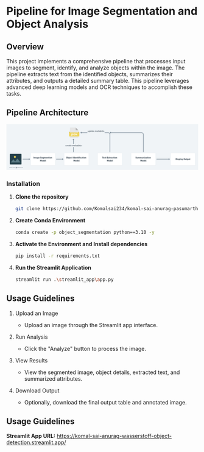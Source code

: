 
# Pipeline for Image Segmentation and Object Analysis

## Overview
This project implements a comprehensive pipeline that processes input images to segment, identify, and analyze objects within the image. The pipeline extracts text from the identified objects, summarizes their attributes, and outputs a detailed summary table. This pipeline leverages advanced deep learning models and OCR techniques to accomplish these tasks.

## Pipeline Architecture
![Pipeline](images/pipeline.png)

### Installation
1. **Clone the repository**
    ```bash
    git clone https://github.com/Komalsai234/komal-sai-anurag-pasumarthy-wasserstoff-AiInternTask.git
    ```

2. **Create Conda Environment**
    ```bash
    conda create -p object_segmentation python==3.10 -y
    ```

3. **Activate the Environment and Install dependencies**
    ```bash
    pip install -r requirements.txt

4. **Run the Streamlit Application**
    ```bash
    streamlit run .\streamlit_app\app.py
    ```

## Usage Guidelines
1. Upload an Image
    - Upload an image through the Streamlit app interface.

2. Run Analysis
    - Click the "Analyze" button to process the image.

3. View Results
    - View the segmented image, object details, extracted text, and summarized attributes.

4. Download Output
    - Optionally, download the final output table and annotated image.

## Usage Guidelines
**Streamlit App URL:** https://komal-sai-anurag-wasserstoff-object-detection.streamlit.app/